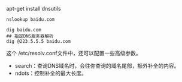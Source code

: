 apt-get install dnsutils

```shell
nslookup baidu.com

dig baidu.com
## 指定DNS服务器解析
dig @223.5.5.5 baidu.com

```



这个 /etc/resolv.conf文件中，还可以配置一些高级参数。

- search：查询DNS域名时，会往你查询的域名尾部，额外补全的内容。
- ndots：控制补全的最大长度。